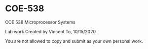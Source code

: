 # COE-538
COE 538 Microprocessor Systems

Lab work Created by Vincent To, 10/15/2020

You are not allowed to copy and submit as your own personal work.
